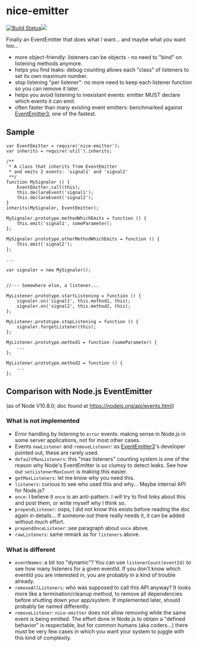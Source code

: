 # nice-emitter

[![Build Status](https://travis-ci.org/kubicle/nice-emitter.svg?branch=master)](https://travis-ci.org/kubicle/nice-emitter)<a href="https://codeclimate.com/github/kubicle/nice-emitter/test_coverage"><img src="https://api.codeclimate.com/v1/badges/45b1a8464d385e78e6a6/test_coverage" /></a>

Finally an EventEmitter that does what I want... and maybe what *you* want too...

- more object-friendly: listeners can be objects - no need to "bind" on listening methods anymore.
- helps you find leaks: debug counting allows each "class" of listeners to set its own maximum number.
- stop listening "per listener": no more need to keep each listener function so you can remove it later.
- helps you avoid listening to inexistant events: emitter MUST declare which events it can emit.
- often faster than many existing event emitters: benchmarked against [EventEmitter3](https://github.com/primus/eventemitter3), one of the fastest.

## Sample
```JS
var EventEmitter = require('nice-emitter');
var inherits = require('util').inherits;

/**
 * A class that inherits from EventEmitter
 * and emits 2 events: 'signal1' and 'signal2'
 **/
function MySignaler () {
    EventEmitter.call(this);
    this.declareEvent('signal1');
    this.declareEvent('signal2');
}
inherits(MySignaler, EventEmitter);

MySignaler.prototype.methodWhichEmits = function () {
    this.emit('signal1', someParameter);
};

MySignaler.prototype.otherMethodWhichEmits = function () {
    this.emit('signal2');
};

...

var signaler = new MySignaler();


//--- Somewhere else, a listener...

MyListener.prototype.startListening = function () {
    signaler.on('signal1', this.method1, this);
    signaler.on('signal2', this.method2, this);
};

MyListener.prototype.stopListening = function () {
    signaler.forgetListener(this);
};

MyListener.prototype.method1 = function (someParameter) {
    ...
};

MyListener.prototype.method2 = function () {
    ...
};
```

## Comparison with Node.js EventEmitter
(as of Node V10.8.0; doc found at https://nodejs.org/api/events.html)

### What is not implemented
- Error handling by listening to `error` events: making sense in Node.js in some server applications, not for most other cases.
- Events `newListener` and `removeListener`: as [EventEmitter3](https://github.com/primus/eventemitter3)'s developer pointed out, these are rarely used.
- `defaultMaxListeners`: this "max listeners" counting system is one of the reason why Node's EventEmitter is so clumsy to detect leaks. See how our `setListenerMaxCount` is making this easier.
- `getMaxListeners`: let me know why you need this.
- `listeners`: curious to see who used this and why... Maybe internal API for Node.js?
- `once`: I believe it `once` is an anti-pattern. I will try to find links about this and post them, or write myself why I think so.
- `prependListener`: oops, I did not know this exists before reading the doc again in details... If someone out there really needs it, it can be added without much effort.
- `prependOnceListener`: see paragraph about `once` above.
- `rawListeners`: same remark as for `listeners` above.

### What is different
- `eventNames`: a bit too "dynamic"? You can use `listenerCount(eventId)` to see how many listeners for a given eventId. If you don't know which eventId you are interested in, you are probably in a kind of trouble already.
- `removeAllListeners`: who was supposed to call this API anyway? It looks more like a termination/cleanup method, to remove all dependencies before shutting down your app/system. If implemented later, should probably be named differently.
- `removeListener`: `nice-emitter` does not allow removing while the same event is being emitted. The effort done in Node.js to obtain a "defined behavior" is respectable, but for common humans (aka coders...) there must be very few cases in which you want your system to juggle with this kind of complexity.

